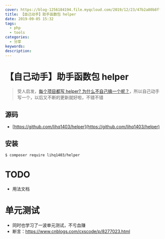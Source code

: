 ```yaml
---
cover: https://blog-1256184194.file.myqcloud.com/2019/12/23/47b2a80b8ff02.jpg
title: 【自己动手】助手函数包 helper
date: 2019-09-05 15:32
tags:
  - php
  - tools
categories:
  - 分享
keywords:
description:
---
```


# 【自己动手】助手函数包 helper

> 受人启发，[每个项目都写 helper? 为什么不自己搞一个呢？](https://learnku.com/articles/26982)，所以自己动手写一个，以后又不断的更新就好啦，不错不错

## 源码
- [https://github.com/lihq1403/helper](https://github.com/lihq1403/helper)

## 安装

```shell
$ composer require lihq1403/helper
```

# TODO
- 用法文档

# 单元测试
- 同时也学习了一波单元测试，不亏血赚
- 断言：https://www.cnblogs.com/cxscode/p/8277023.html